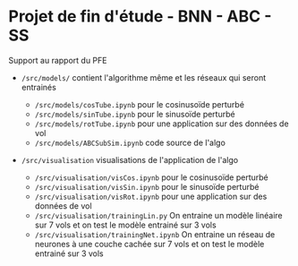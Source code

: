 # Projet de fin d'étude - BNN - ABC - SS

Support au rapport du PFE

+ `/src/models/` contient l'algorithme même et les réseaux qui seront entrainés
  + `/src/models/cosTube.ipynb` pour le cosinusoïde perturbé
  + `/src/models/sinTube.ipynb` pour le sinusoïde perturbé
  + `/src/models/rotTube.ipynb` pour une application sur des données de vol
  + `/src/models/ABCSubSim.ipynb` code source de l'algo

+ `/src/visualisation` visualisations de l'application de l'algo
  + `/src/visualisation/visCos.ipynb` pour le cosinusoïde perturbé
  + `/src/visualisation/visSin.ipynb` pour le sinusoïde perturbé
  + `/src/visualisation/visRot.ipynb` pour une application sur des données de vol
  + `/src/visualisation/trainingLin.py` 
    On entraine un modèle linéaire sur 7 vols et on test le modèle entrainé sur 3 vols
  + `/src/visualisation/trainingNet.ipynb`
    On entraine un réseau de neurones à une couche cachée sur 7 vols et on test le modèle entrainé sur 3 vols
